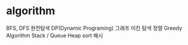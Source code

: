 # algorithm
BFS, DFS
완전탐색
DP(Dynamic Programing)
그래프
이진 탐색
정렬
Greedy Algorithm
Stack / Queue
Heap sort
해시
